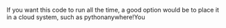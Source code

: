 If you want this code to run all the time, a good option would be to place it in a cloud system, such as pythonanywhere!You
